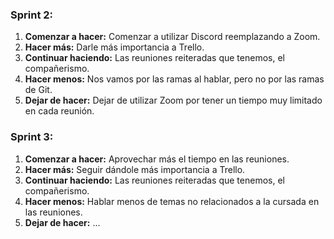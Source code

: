 ### **Sprint 2:**

1. **Comenzar a hacer:** Comenzar a utilizar Discord reemplazando a Zoom.
2. **Hacer más:** Darle más importancia a Trello.
3. **Continuar haciendo:** Las reuniones reiteradas que tenemos, el compañerismo.
4. **Hacer menos:** Nos vamos por las ramas al hablar, pero no por las ramas de Git.
5. **Dejar de hacer:** Dejar de utilizar Zoom por tener un tiempo muy limitado en cada reunión.

### **Sprint 3:**

1. **Comenzar a hacer:** Aprovechar más el tiempo en las reuniones.
2. **Hacer más:** Seguir dándole más importancia a Trello.
3. **Continuar haciendo:** Las reuniones reiteradas que tenemos, el compañerismo.
4. **Hacer menos:** Hablar menos de temas no relacionados a la cursada en las reuniones. 
5. **Dejar de hacer:** ...